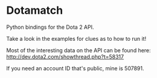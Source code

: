 Dotamatch
=========

Python bindings for the Dota 2 API.

Take a look in the examples for clues as to how to run it!


Most of the interesting data on the API can be found here: <http://dev.dota2.com/showthread.php?t=58317>


If you need an account ID that's public, mine is 507891.
